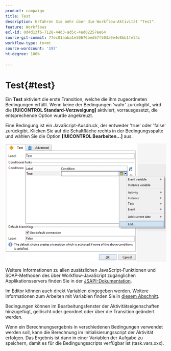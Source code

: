 ```yaml
---
product: campaign
title: Test
description: Erfahren Sie mehr über die Workflow-Aktivität "Test".
feature: Workflows
exl-id: 0d4d13f6-7128-44d3-ad5c-4ed02257ee64
source-git-commit: 77ec01aaba1e50676bed57f503a9e4e8bb1fe54c
workflow-type: tm+mt
source-wordcount: '197'
ht-degree: 100%

---
```


# Test{#test}



Ein **Test** aktiviert die erste Transition, welche die ihm zugeordneten Bedingungen erfüllt. Wenn keine der Bedingungen &#39;wahr&#39; zurückgibt, wird die **[!UICONTROL Standard-Verzweigung]** aktiviert, vorrausgesetzt, die entsprechende Option wurde angekreuzt.

Eine Bedingung ist ein JavaScript-Ausdruck, der entweder &#39;true&#39; oder &#39;false&#39; zurückgibt. Klicken Sie auf die Schaltfläche rechts in der Bedingungsspalte und wählen Sie die Option **[!UICONTROL Bearbeiten...]** aus.

![](assets/edit_test.png)

Weitere Informationen zu allen zusätzlichen JavaScript-Funktionen und SOAP-Methoden des über Workflow-JavaScript zugänglichen Applikationsservers finden Sie in der [JSAPI-Dokumentation](https://experienceleague.adobe.com/developer/campaign-api/api/index.html?lang=de).

Im Editor können auch direkt Variablen eingegeben werden. Weitere Informationen zum Arbeiten mit Variablen finden Sie in [diesem Abschnitt](javascript-scripts-and-templates.md#variables).

Bedingungen können im Bearbeitungsfenster der Aktivitätseigenschaften hinzugefügt, gelöscht oder geordnet oder über die Transition geändert werden.

Wenn ein Berechnungsergebnis in verschiedenen Bedingungen verwendet werden soll, kann die Berechnung im Initialisierungsscript der Aktivität erfolgen. Das Ergebnis ist dann in einer Variablen der Aufgabe zu speichern, damit es für die Bedingungsscripts verfügbar ist (task.vars.xxx).
